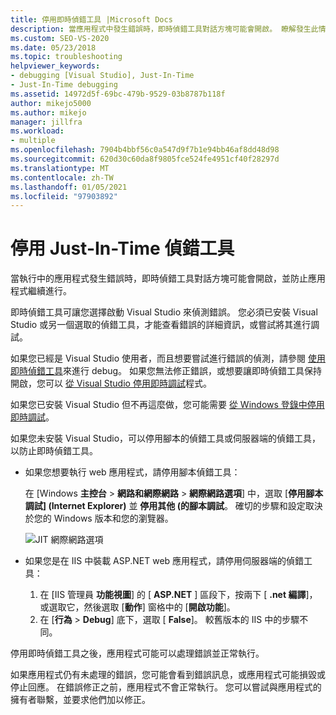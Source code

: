 ```yaml
---
title: 停用即時偵錯工具 |Microsoft Docs
description: 當應用程式中發生錯誤時，即時偵錯工具對話方塊可能會開啟。 瞭解發生此情況時可執行檔動作，以及防止它的方法。
ms.custom: SEO-VS-2020
ms.date: 05/23/2018
ms.topic: troubleshooting
helpviewer_keywords:
- debugging [Visual Studio], Just-In-Time
- Just-In-Time debugging
ms.assetid: 14972d5f-69bc-479b-9529-03b8787b118f
author: mikejo5000
ms.author: mikejo
manager: jillfra
ms.workload:
- multiple
ms.openlocfilehash: 7904b4bbf56c0a547d9f7b1e94bb46af8dd48d98
ms.sourcegitcommit: 620d30c60da8f9805fce524fe4951cf40f28297d
ms.translationtype: MT
ms.contentlocale: zh-TW
ms.lasthandoff: 01/05/2021
ms.locfileid: "97903892"
---
```

# <a name="disable-the-just-in-time-debugger"></a>停用 Just-In-Time 偵錯工具

當執行中的應用程式發生錯誤時，即時偵錯工具對話方塊可能會開啟，並防止應用程式繼續進行。

即時偵錯工具可讓您選擇啟動 Visual Studio 來偵測錯誤。 您必須已安裝 Visual Studio 或另一個選取的偵錯工具，才能查看錯誤的詳細資訊，或嘗試將其進行調試。

如果您已經是 Visual Studio 使用者，而且想要嘗試進行錯誤的偵測，請參閱 [使用即時偵錯工具](../debugger/debug-using-the-just-in-time-debugger.md)來進行 debug。 如果您無法修正錯誤，或想要讓即時偵錯工具保持開啟，您可以 [從 Visual Studio 停用即時調試](debug-using-the-just-in-time-debugger.md#BKMK_Enabling)程式。

如果您已安裝 Visual Studio 但不再這麼做，您可能需要 [從 Windows 登錄中停用即時調試](debug-using-the-just-in-time-debugger.md#disable-just-in-time-debugging-from-the-windows-registry)。

如果您未安裝 Visual Studio，可以停用腳本的偵錯工具或伺服器端的偵錯工具，以防止即時偵錯工具。

- 如果您想要執行 web 應用程式，請停用腳本偵錯工具：

  在 [Windows **主控台**  >  **網路和網際網路**  >  **網際網路選項**] 中，選取 [**停用腳本調試] (Internet Explorer)** 並 **停用其他 (的腳本調試**。 確切的步驟和設定取決於您的 Windows 版本和您的瀏覽器。

  ![JIT 網際網路選項](../debugger/media/jitinternetoptions.png "JIT 網際網路選項")

- 如果您是在 IIS 中裝載 ASP.NET web 應用程式，請停用伺服器端的偵錯工具：

  1. 在 [IIS 管理員 **功能視圖**] 的 [ **ASP.NET** ] 區段下，按兩下 [ **.net 編譯**]，或選取它，然後選取 [**動作**] 窗格中的 [**開啟功能**]。
  1. 在 [**行為**  >  **Debug**] 底下，選取 [ **False**]。 較舊版本的 IIS 中的步驟不同。

停用即時偵錯工具之後，應用程式可能可以處理錯誤並正常執行。

如果應用程式仍有未處理的錯誤，您可能會看到錯誤訊息，或應用程式可能損毀或停止回應。 在錯誤修正之前，應用程式不會正常執行。 您可以嘗試與應用程式的擁有者聯繫，並要求他們加以修正。
